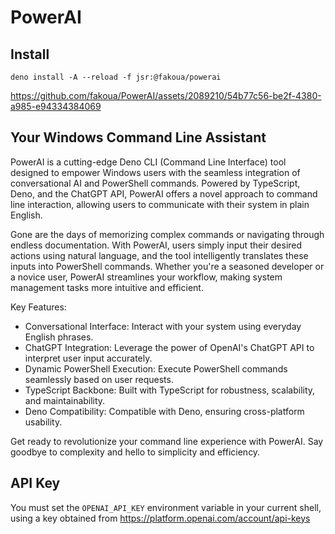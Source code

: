 # PowerAI

## Install

```
deno install -A --reload -f jsr:@fakoua/powerai
```

https://github.com/fakoua/PowerAI/assets/2089210/54b77c56-be2f-4380-a985-e94334384069

## Your Windows Command Line Assistant

PowerAI is a cutting-edge Deno CLI (Command Line Interface) tool designed to
empower Windows users with the seamless integration of conversational AI and
PowerShell commands. Powered by TypeScript, Deno, and the ChatGPT API,
PowerAI offers a novel approach to command line interaction, allowing users to
communicate with their system in plain English.

Gone are the days of memorizing complex commands or navigating through endless
documentation. With PowerAI, users simply input their desired actions using
natural language, and the tool intelligently translates these inputs into
PowerShell commands. Whether you're a seasoned developer or a novice user,
PowerAI streamlines your workflow, making system management tasks more intuitive
and efficient.

Key Features:

- Conversational Interface: Interact with your system using everyday English
  phrases.
- ChatGPT Integration: Leverage the power of OpenAI's ChatGPT API to interpret
  user input accurately.
- Dynamic PowerShell Execution: Execute PowerShell commands seamlessly based on
  user requests.
- TypeScript Backbone: Built with TypeScript for robustness, scalability, and
  maintainability.
- Deno Compatibility: Compatible with Deno, ensuring cross-platform
  usability.

Get ready to revolutionize your command line experience with PowerAI. Say
goodbye to complexity and hello to simplicity and efficiency.

## API Key

You must set the `OPENAI_API_KEY` environment variable in your current shell,
using a key obtained from https://platform.openai.com/account/api-keys

